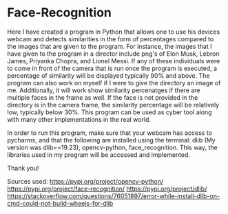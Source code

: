 # Face-Recognition

Here I have created a program in Python that allows one to use his devices webcam and detects similarities in the form of percentages compared to the images that are given to the program. For instance, the images that I have given to the program in a director include png's of Elon Musk, Lebron James, Priyanka Chopra, and Lionel Messi. If any of these individuals were to come in front of the camera that is run once the program is executed, a percentage of similarity will be displayed typically 90% and above. The program can also work on myself if I were to give the directory an image of me. Additionally, it will work show similarity percenatges if there are multiple faces in the frame as well. If the face is not provided in the directory is in the camera frame, the similarity percentage will be relatively low, typically below 30%. This program can be used as cyber tool along with many other implementations in the real world.

In order to run this program, make sure that your webcam has access to pycharms, and that the following are installed using the terminal: dlib (My version was dlib==19.23), opencv-python, face_recognition. This way, the libraries used in my program will be accessed and implemented. 

Thank you!

Sources used:
https://pypi.org/project/opencv-python/
https://pypi.org/project/face-recognition/
https://pypi.org/project/dlib/
https://stackoverflow.com/questions/76051897/error-while-install-dlib-on-cmd-could-not-build-wheels-for-dlib